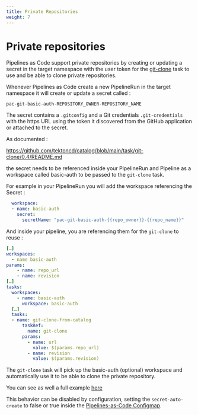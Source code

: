 ```yaml
---
title: Private Repositories
weight: 7
---
```

# Private repositories

Pipelines as Code support private repositories by creating or updating a secret
in the target namespace with the user token for the
[git-clone](https://github.com/tektoncd/catalog/blob/main/task/git-clone) task
to use and be able to clone private repositories.

Whenever Pipelines as Code create a new PipelineRun in the target namespace it
will create or update a secret called :

`pac-git-basic-auth-REPOSITORY_OWNER-REPOSITORY_NAME`

The secret contains a `.gitconfig` and a Git credentials `.git-credentials` with
the https URL using the token it discovered from the GitHub application or
attached to the secret.

As documented :

<https://github.com/tektoncd/catalog/blob/main/task/git-clone/0.4/README.md>

the secret needs to be referenced inside your PipelineRun and Pipeline as a
workspace called basic-auth to be passed to the `git-clone` task.

For example in your PipelineRun you will add the workspace referencing the
Secret :

```yaml
  workspace:
  - name: basic-auth
    secret:
      secretName: "pac-git-basic-auth-{{repo_owner}}-{{repo_name}}"
```

And inside your pipeline, you are referencing them for the `git-clone` to reuse  :

```yaml
[…]
workspaces:
  - name basic-auth
params:
    - name: repo_url
    - name: revision
[…]
tasks:
  workspaces:
    - name: basic-auth
      workspace: basic-auth
  […]
  tasks:
  - name: git-clone-from-catalog
      taskRef:
        name: git-clone
      params:
        - name: url
          value: $(params.repo_url)
        - name: revision
          value: $(params.revision)
```

The `git-clone` task will pick up the basic-auth (optional) workspace and
automatically use it to be able to clone the private repository.

You can see as well a full example [here](https://github.com/openshift-pipelines/pipelines-as-code/blob/main/test/testdata/pipelinerun_git_clone_private.yaml)

This behavior can be disabled by configuration, setting the `secret-auto-create` to false or true
inside the [Pipelines-as-Code Configmap](/docs/install#pipelines-as-code-configuration-settings).
